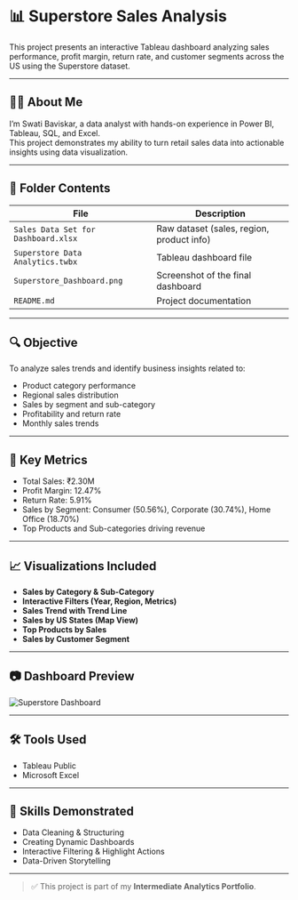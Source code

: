 # 📊 Superstore Sales Analysis

This project presents an interactive Tableau dashboard analyzing sales performance, profit margin, return rate, and customer segments across the US using the Superstore dataset.

---

## 👩‍💻 About Me

I’m Swati Baviskar, a data analyst with hands-on experience in Power BI, Tableau, SQL, and Excel.  
This project demonstrates my ability to turn retail sales data into actionable insights using data visualization.

---

## 📁 Folder Contents

| File | Description |
|------|-------------|
| `Sales Data Set for Dashboard.xlsx` | Raw dataset (sales, region, product info) |
| `Superstore Data Analytics.twbx` | Tableau dashboard file |
| `Superstore_Dashboard.png` | Screenshot of the final dashboard |
| `README.md` | Project documentation |

---

## 🔍 Objective

To analyze sales trends and identify business insights related to:

- Product category performance
- Regional sales distribution
- Sales by segment and sub-category
- Profitability and return rate
- Monthly sales trends

---

## 📌 Key Metrics

- Total Sales: ₹2.30M  
- Profit Margin: 12.47%  
- Return Rate: 5.91%  
- Sales by Segment: Consumer (50.56%), Corporate (30.74%), Home Office (18.70%)  
- Top Products and Sub-categories driving revenue

---

## 📈 Visualizations Included

- **Sales by Category & Sub-Category**
- **Interactive Filters (Year, Region, Metrics)**
- **Sales Trend with Trend Line**
- **Sales by US States (Map View)**
- **Top Products by Sales**
- **Sales by Customer Segment**

---

## 📷 Dashboard Preview

![Superstore Dashboard](Superstore_Dashboard.png)

---

## 🛠 Tools Used

- Tableau Public
- Microsoft Excel

---

## 🧠 Skills Demonstrated

- Data Cleaning & Structuring
- Creating Dynamic Dashboards
- Interactive Filtering & Highlight Actions
- Data-Driven Storytelling

---

> ✅ This project is part of my **Intermediate Analytics Portfolio**.
